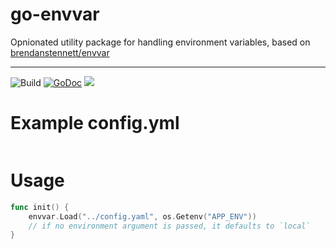 # go-envvar

Opnionated utility package for handling environment variables, based on [brendanstennett/envvar](https://github.com/brendanstennett/envvar/)

---

![Build](https://github.com/drish/go-envvar/actions/workflows/ci.yml/badge.svg)
[![GoDoc](https://godoc.org/github.com/drish/go-envvar?status.svg)](https://godoc.org/github.com/drish/go-envvar)
![](https://img.shields.io/badge/license-MIT-blue.svg)


# Example config.yml

```yml

```

# Usage

```go
func init() {
    envvar.Load("../config.yaml", os.Getenv("APP_ENV"))
    // if no environment argument is passed, it defaults to `local`
}
```